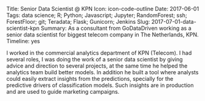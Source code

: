 Title: Senior Data Scientist @ KPN
Icon: icon-code-outline
Date: 2017-06-01
Tags: data science; R; Python; Javascript; Jupyter; RandomForest; ssh; ForestFloor; git; Teradata; Flask; Gunicorn; Jenkins
Slug: 2017-07-01-data-scientist-kpn
Summary: As a consultant from GoDataDriven working as a senior data scientist for biggest telecom company in The Netherlands, KPN.
Timeline: yes

I worked in the commercial analytics department of KPN (Telecom). I had several roles, I was doing the work of a senior data scientist by giving advice and direction to several projects, at the same time he helped the analytics team build better models. In addition he built a tool where analysts could easily extract insights from the predictions, specially for the predictive drivers of classification models. Such insights are in production and are used to guide marketing campaigns.
